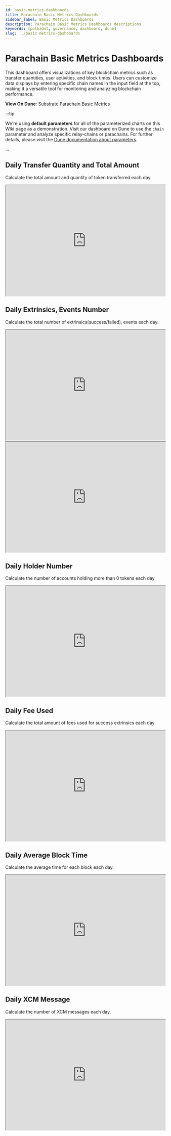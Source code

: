 ```yaml
---
id: basic-metrics-dashboards
title: Parachain Basic Metrics Dashboards
sidebar_label: Basic Metrics Dashboards
description: Parachain Basic Metrics Dashboards descriptions
keywords: [polkadot, governance, dashboard, dune]
slug: ../basic-metrics-dashboards
---
```


# Parachain Basic Metrics Dashboards

This dashboard offers visualizations of key blockchain metrics such as transfer quantities, user
activities, and block times. Users can customize data displays by entering specific chain names in
the input field at the top, making it a versatile tool for monitoring and analyzing blockchain
performance.

**View On Dune**:
[Substrate Parachain Basic Metrics](https://dune.com/substrate/substrate-parachain-basic-metrics)

:::tip

We're using **default parameters** for all of the parameterized charts on this Wiki page as a
demonstration. Visit our dashboard on Dune to use the `chain` parameter and analyze specific
relay-chains or parachains. For further details, please visit the
[Dune documentation about parameters](https://docs.dune.com/web-app/query-editor/parameters).

:::

## Daily Transfer Quantity and Total Amount

Calculate the total amount and quantity of token transferred each day.

<iframe src="https://dune.com/embeds/3582480/6033690/8a17254e-b8e1-44db-95e8-5bf48d4e8427" height="350" width="100%"></iframe>

## Daily Extrinsics, Events Number

Calculate the total number of extrinsics(success/failed), events each day.

<iframe src="https://dune.com/embeds/3587449/6041588/" height="350" width="100%"></iframe>

<iframe src="https://dune.com/embeds/3632193/6118214/" height="350" width="100%"></iframe>

## Daily Holder Number

Calculate the number of accounts holding more than 0 tokens each day

<iframe src="https://dune.com/embeds/3587477/6041609/" height="350" width="100%"></iframe>

## Daily Fee Used

Calculate the total amount of fees used for success extrinsics each day

<iframe src="https://dune.com/embeds/3587487/6041626/" height="350" width="100%"></iframe>

## Daily Average Block Time

Calculate the average time for each block each day.

<iframe src="https://dune.com/embeds/3587497/6041638/" height="350" width="100%"></iframe>

## Daily XCM Message

Calculate the number of XCM messages each day.

<iframe src="https://dune.com/embeds/3599210/6064198/" height="350" width="100%"></iframe>
